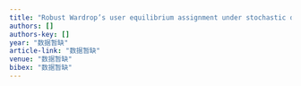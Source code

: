 ```yaml
---
title: "Robust Wardrop’s user equilibrium assignment under stochastic demand and supply: expected residual minimization approach"
authors: []
authors-key: []
year: "数据暂缺"
article-link: "数据暂缺"
venue: "数据暂缺"
bibex: "数据暂缺"
---
```

